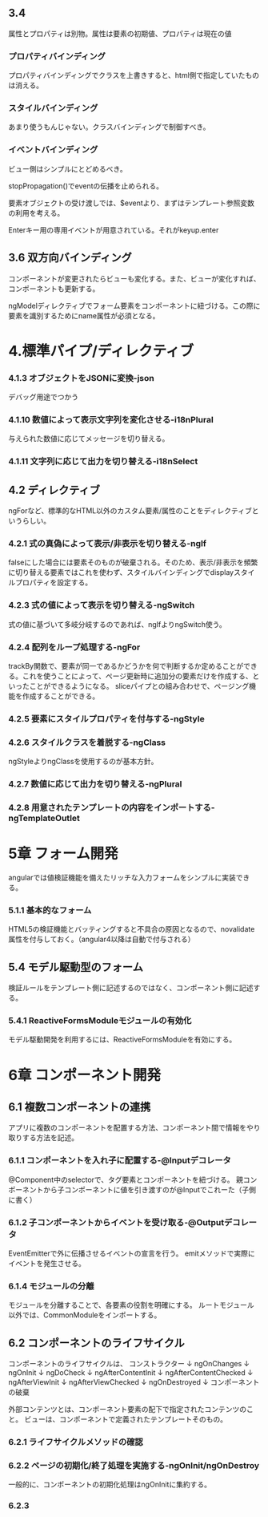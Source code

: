 ## 3.4
属性とプロパティは別物。属性は要素の初期値、プロパティは現在の値

### プロパティバインディング
プロパティバインディングでクラスを上書きすると、html側で指定していたものは消える。

### スタイルバインディング
あまり使うもんじゃない。クラスバインディングで制御すべき。

### イベントバインディング
ビュー側はシンプルにとどめるべき。

stopPropagation()でeventの伝播を止められる。

要素オブジェクトの受け渡しでは、$eventより、まずはテンプレート参照変数の利用を考える。

Enterキー用の専用イベントが用意されている。それがkeyup.enter

## 3.6 双方向バインディング
コンポーネントが変更されたらビューも変化する。また、ビューが変化すれば、コンポーネントも更新する。

ngModelディレクティブでフォーム要素をコンポーネントに紐づける。この際に要素を識別するためにname属性が必須となる。


# 4.標準パイプ/ディレクティブ

### 4.1.3 オブジェクトをJSONに変換-json
デバッグ用途でつかう

### 4.1.10 数値によって表示文字列を変化させる-i18nPlural
与えられた数値に応じてメッセージを切り替える。

### 4.1.11 文字列に応じて出力を切り替える-i18nSelect

## 4.2 ディレクティブ
ngForなど、標準的なHTML以外のカスタム要素/属性のことをディレクティブというらしい。

### 4.2.1 式の真偽によって表示/非表示を切り替える-ngIf
falseにした場合には要素そのものが破棄される。そのため、表示/非表示を頻繁に切り替える要素ではこれを使わず、スタイルバインディングでdisplayスタイルプロパティを設定する。

### 4.2.3 式の値によって表示を切り替える-ngSwitch
式の値に基づいて多岐分岐するのであれば、ngIfよりngSwitch使う。

### 4.2.4 配列をループ処理する-ngFor
trackBy関数で、要素が同一であるかどうかを何で判断するか定めることができる。これを使うことによって、ページ更新時に追加分の要素だけを作成する、といったことができるようになる。
sliceパイプとの組み合わせで、ページング機能を作成することができる。

### 4.2.5 要素にスタイルプロパティを付与する-ngStyle

### 4.2.6 スタイルクラスを着脱する-ngClass
ngStyleよりngClassを使用するのが基本方針。

### 4.2.7 数値に応じて出力を切り替える-ngPlural

### 4.2.8 用意されたテンプレートの内容をインポートする-ngTemplateOutlet


# 5章 フォーム開発
angularでは値検証機能を備えたリッチな入力フォームをシンプルに実装できる。

### 5.1.1 基本的なフォーム
HTML5の検証機能とバッティングすると不具合の原因となるので、novalidate属性を付与しておく。（angular4以降は自動で付与される）

## 5.4 モデル駆動型のフォーム
検証ルールをテンプレート側に記述するのではなく、コンポーネント側に記述する。

### 5.4.1 ReactiveFormsModuleモジュールの有効化
モデル駆動開発を利用するには、ReactiveFormsModuleを有効にする。


# 6章 コンポーネント開発

## 6.1 複数コンポーネントの連携
アプリに複数のコンポーネントを配置する方法、コンポーネント間で情報をやり取りする方法を記述。


### 6.1.1 コンポーネントを入れ子に配置する-@Inputデコレータ
@Component中のselectorで、タグ要素とコンポーネントを紐づける。
親コンポーネントから子コンポーネントに値を引き渡すのが@Inputでこれーた（子側に書く）

### 6.1.2 子コンポーネントからイベントを受け取る-@Outputデコレータ
EventEmitterで外に伝播させるイベントの宣言を行う。
emitメソッドで実際にイベントを発生させる。

### 6.1.4 モジュールの分離
モジュールを分離することで、各要素の役割を明確にする。
ルートモジュール以外では、CommonModuleをインポートする。

## 6.2 コンポーネントのライフサイクル
コンポーネントのライフサイクルは、
コンストラクター
↓
ngOnChanges
↓
ngOnInit
↓
ngDoCheck
↓
ngAfterContentInit
↓
ngAfterContentChecked
↓
ngAfterViewInit
↓
ngAfterViewChecked
↓
ngOnDestroyed
↓
コンポーネントの破棄

外部コンテンツとは、コンポーネント要素の配下で指定されたコンテンツのこと。
ビューは、コンポーネントで定義されたテンプレートそのもの。

### 6.2.1 ライフサイクルメソッドの確認

### 6.2.2 ページの初期化/終了処理を実施する-ngOnInit/ngOnDestroy
一般的に、コンポーネントの初期化処理はngOnInitに集約する。

### 6.2.3 
